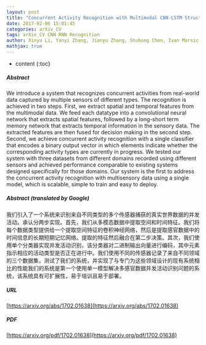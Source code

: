 ```yaml
---
layout: post
title: "Concurrent Activity Recognition with Multimodal CNN-LSTM Structure"
date: 2017-02-06 15:01:45
categories: arXiv_CV
tags: arXiv_CV CNN RNN Recognition
author: Xinyu Li, Yanyi Zhang, Jianyu Zhang, Shuhong Chen, Ivan Marsic, Richard A. Farneth, Randall S. Burd
mathjax: true
---
```


* content
{:toc}

##### Abstract
We introduce a system that recognizes concurrent activities from real-world data captured by multiple sensors of different types. The recognition is achieved in two steps. First, we extract spatial and temporal features from the multimodal data. We feed each datatype into a convolutional neural network that extracts spatial features, followed by a long-short term memory network that extracts temporal information in the sensory data. The extracted features are then fused for decision making in the second step. Second, we achieve concurrent activity recognition with a single classifier that encodes a binary output vector in which elements indicate whether the corresponding activity types are currently in progress. We tested our system with three datasets from different domains recorded using different sensors and achieved performance comparable to existing systems designed specifically for those domains. Our system is the first to address the concurrent activity recognition with multisensory data using a single model, which is scalable, simple to train and easy to deploy.

##### Abstract (translated by Google)
我们引入了一个系统来识别来自不同类型的多个传感器捕获的真实世界数据的并发活动。承认分两步实现。首先，我们从多模态数据中提取空间和时间特征。我们将每个数据类型提供给一个提取空间特征的卷积神经网络，然后是提取感官数据中的时间信息的长期短期记忆网络。提取的特征然后融合在第二步决策。其次，我们使用单个分类器实现并发活动识别，该分类器对二进制输出向量进行编码，其中元素指示相应的活动类型是否正在进行中。我们使用不同的传感器记录了来自不同领域的三个数据集，测试了我们的系统，并实现了与专门为这些领域设计的现有系统相比的性能我们的系统是第一个使用单一模型解决多感官数据并发活动识别问题的系统，该系统具有可扩展性，易于培训且易于部署。

##### URL
[https://arxiv.org/abs/1702.01638](https://arxiv.org/abs/1702.01638)

##### PDF
[https://arxiv.org/pdf/1702.01638](https://arxiv.org/pdf/1702.01638)

